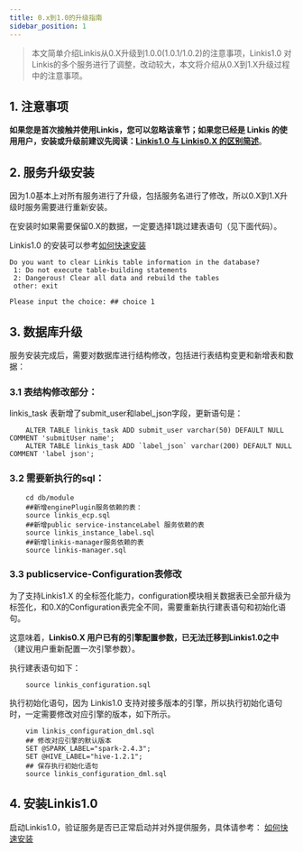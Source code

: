 ```yaml
---
title: 0.x到1.0的升级指南
sidebar_position: 1
---
```


> 本文简单介绍Linkis从0.X升级到1.0.0(1.0.1/1.0.2)的注意事项，Linkis1.0 对Linkis的多个服务进行了调整，改动较大，本文将介绍从0.X到1.X升级过程中的注意事项。

## 1. 注意事项

**如果您是首次接触并使用Linkis，您可以忽略该章节；如果您已经是 Linkis 的使用用户，安装或升级前建议先阅读：[Linkis1.0 与 Linkis0.X 的区别简述](architecture/difference-between-1.0-and-0.x.md)**。

## 2. 服务升级安装

因为1.0基本上对所有服务进行了升级，包括服务名进行了修改，所以0.X到1.X升级时服务需要进行重新安装。

在安装时如果需要保留0.X的数据，一定要选择1跳过建表语句（见下面代码）。

Linkis1.0 的安装可以参考[如何快速安装](deployment/quick-deploy.md)

```
Do you want to clear Linkis table information in the database?
 1: Do not execute table-building statements
 2: Dangerous! Clear all data and rebuild the tables
 other: exit

Please input the choice: ## choice 1
```
## 3. 数据库升级

  服务安装完成后，需要对数据库进行结构修改，包括进行表结构变更和新增表和数据：

### 3.1 表结构修改部分：

  linkis_task 表新增了submit_user和label_json字段，更新语句是：

```mysql-sql
    ALTER TABLE linkis_task ADD submit_user varchar(50) DEFAULT NULL COMMENT 'submitUser name';
    ALTER TABLE linkis_task ADD `label_json` varchar(200) DEFAULT NULL COMMENT 'label json';
```

### 3.2 需要新执行的sql：

```mysql-sql
    cd db/module
    ##新增enginePlugin服务依赖的表：
    source linkis_ecp.sql
    ##新增public service-instanceLabel 服务依赖的表
    source linkis_instance_label.sql
    ##新增linkis-manager服务依赖的表
    source linkis-manager.sql
```

### 3.3 publicservice-Configuration表修改

  为了支持Linkis1.X 的全标签化能力，configuration模块相关数据表已全部升级为标签化，和0.X的Configuration表完全不同，需要重新执行建表语句和初始化语句。

  这意味着，**Linkis0.X 用户已有的引擎配置参数，已无法迁移到Linkis1.0之中**（建议用户重新配置一次引擎参数）。

  执行建表语句如下：

```mysql-sql
    source linkis_configuration.sql
```

  执行初始化语句，因为 Linkis1.0 支持对接多版本的引擎，所以执行初始化语句时，一定需要修改对应引擎的版本，如下所示。

```mysql-sql
    vim linkis_configuration_dml.sql
    ## 修改对应引擎的默认版本
    SET @SPARK_LABEL="spark-2.4.3";
    SET @HIVE_LABEL="hive-1.2.1";
    ## 保存执行初始化语句
    source linkis_configuration_dml.sql
```

## 4. 安装Linkis1.0

  启动Linkis1.0，验证服务是否已正常启动并对外提供服务，具体请参考： [如何快速安装](deployment/quick-deploy.md)
